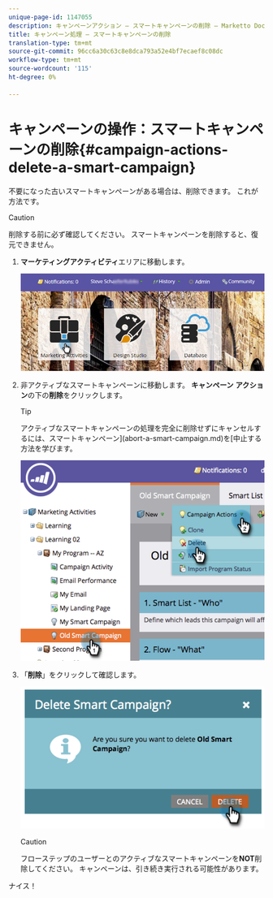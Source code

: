 ```yaml
---
unique-page-id: 1147055
description: キャンペーンアクション — スマートキャンペーンの削除 — Marketto Docs — 製品ドキュメント
title: キャンペーン処理 — スマートキャンペーンの削除
translation-type: tm+mt
source-git-commit: 96cc6a30c63c8e8dca793a52e4bf7ecaef8c08dc
workflow-type: tm+mt
source-wordcount: '115'
ht-degree: 0%

---
```



# キャンペーンの操作：スマートキャンペーンの削除{#campaign-actions-delete-a-smart-campaign}

不要になった古いスマートキャンペーンがある場合は、削除できます。 これが方法です。

>[!CAUTION]
>
>削除する前に必ず確認してください。 スマートキャンペーンを削除すると、復元できません。

1. **マーケティングアクティビティ**&#x200B;エリアに移動します。

   ![](assets/login-marketing-activities-1.png)

1. 非アクティブなスマートキャンペーンに移動します。 **キャンペーン** **アクション**&#x200B;の下の&#x200B;**削除**&#x200B;をクリックします。

   >[!TIP]
   >
   >アクティブなスマートキャンペーンの処理を完全に削除せずにキャンセルするには、スマートキャンペーン](abort-a-smart-campaign.md)を[中止する方法を学びます。

   ![](assets/image2014-9-22-16-3a41-3a55.png)

1. 「**削除**」をクリックして確認します。

   ![](assets/image2014-9-22-16-3a41-3a59.png)

   >[!CAUTION]
   >
   >フローステップのユーザーとのアクティブなスマートキャンペーンを&#x200B;**NOT**&#x200B;削除してください。 キャンペーンは、引き続き実行される可能性があります。

ナイス！